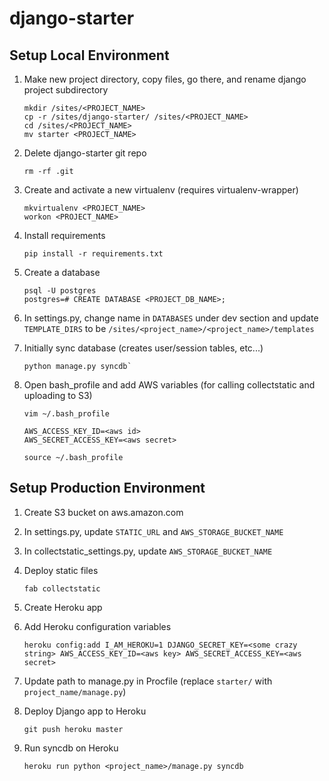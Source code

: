 django-starter
==============

## Setup Local Environment
1.  Make new project directory, copy files, go there, and rename django project subdirectory
    ```
    mkdir /sites/<PROJECT_NAME>
    cp -r /sites/django-starter/ /sites/<PROJECT_NAME>
    cd /sites/<PROJECT_NAME>
    mv starter <PROJECT_NAME>
    ```

2.  Delete django-starter git repo

    ```
    rm -rf .git
    ```

3.  Create and activate a new virtualenv (requires virtualenv-wrapper)

    ```
    mkvirtualenv <PROJECT_NAME>
    workon <PROJECT_NAME>
    ```

4.  Install requirements

    ```
    pip install -r requirements.txt
    ```

5.  Create a database

    ```
    psql -U postgres
    postgres=# CREATE DATABASE <PROJECT_DB_NAME>;
    ```

6.  In settings.py, change name in `DATABASES` under dev section and update `TEMPLATE_DIRS` to be `/sites/<project_name>/<project_name>/templates`

7.  Initially sync database (creates user/session tables, etc...)

    ```
    python manage.py syncdb`
    ```

8.  Open bash_profile and add AWS variables (for calling collectstatic and uploading to S3)
    
    ```
    vim ~/.bash_profile

    AWS_ACCESS_KEY_ID=<aws id>
    AWS_SECRET_ACCESS_KEY=<aws secret>

    source ~/.bash_profile
    ```


## Setup Production Environment
1.  Create S3 bucket on aws.amazon.com

2.  In settings.py, update `STATIC_URL` and `AWS_STORAGE_BUCKET_NAME`

3.  In collectstatic_settings.py, update `AWS_STORAGE_BUCKET_NAME`

4.  Deploy static files
    
    ```
    fab collectstatic
    ```

5.  Create Heroku app

6.  Add Heroku configuration variables

    ```
    heroku config:add I_AM_HEROKU=1 DJANGO_SECRET_KEY=<some crazy string> AWS_ACCESS_KEY_ID=<aws key> AWS_SECRET_ACCESS_KEY=<aws secret>
    ```

7.  Update path to manage.py in Procfile (replace `starter/` with `project_name/manage.py`)

8.  Deploy Django app to Heroku

    ```
    git push heroku master
    ```

9.  Run syncdb on Heroku

    ```
    heroku run python <project_name>/manage.py syncdb
    ```
